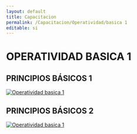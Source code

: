 ```yaml
---
layout: default
title: Capacitacion
permalink: /Capacitacion/Operatividad/basica 1
editable: si
---
```


# OPERATIVIDAD BASICA 1  

## PRINCIPIOS BÁSICOS 1  


[![Operatividad basica 1](https://oasiserp-my.sharepoint.com/personal/martha_velasquez_oasiscom_com/_layouts/15/guestaccess.aspx?docid=107e08b0c42d44340866dc18f82a0670f&authkey=Ae87TUB6ptoSM1zEewv0KMc)](https://www.youtube.com/watch?v=TFgIEBF_pqI) 


## PRINCIPIOS BÁSICOS 2


[![Operatividad basica 1](https://oasiserp-my.sharepoint.com/personal/martha_velasquez_oasiscom_com/_layouts/15/guestaccess.aspx?docid=12019f3c7e0e7496285d3de7a390dadee&authkey=AXjov3C1Qn1hrlDEV-Z8oPY)](https://www.youtube.com/embed/olTkOobSuQM)










